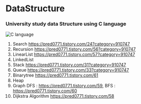 # DataStructure

### University study data Structure using C language

![C language](https://user-images.githubusercontent.com/84756586/185831483-c38ac70f-5bb0-4418-9657-2a6e02831f48.png)


1. Search
https://pred0771.tistory.com/24?category=910747
2. Recursion
https://pred0771.tistory.com/56?category=910747
3. LinearList
https://pred0771.tistory.com/57?category=910747
4. LinkedList
5. Stack
https://pred0771.tistory.com/31?category=910747
6. Queue
https://pred0771.tistory.com/33?category=910747
7. Binarytree
https://pred0771.tistory.com/61
8. Heap
9. Graph
DFS : https://pred0771.tistory.com/59,   BFS : https://pred0771.tistory.com/60
10. Dijkstra Algorithm
https://pred0771.tistory.com/58

